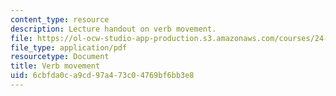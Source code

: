 ```yaml
---
content_type: resource
description: Lecture handout on verb movement.
file: https://ol-ocw-studio-app-production.s3.amazonaws.com/courses/24-902-language-and-its-structure-ii-syntax-fall-2003/6cbfda0ca9cd97a473c04769bf6bb3e8_9_24_handout.pdf
file_type: application/pdf
resourcetype: Document
title: Verb movement
uid: 6cbfda0c-a9cd-97a4-73c0-4769bf6bb3e8
---
```

